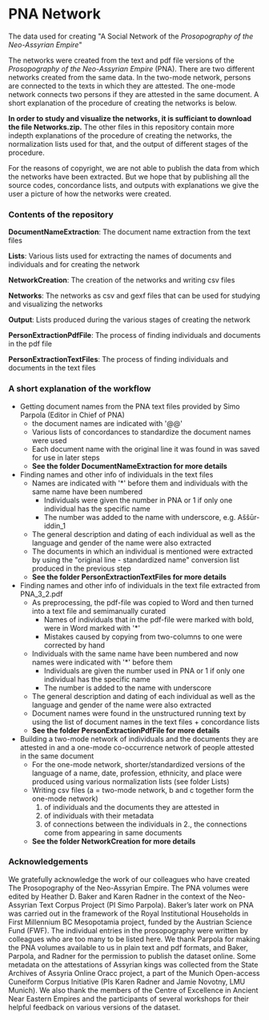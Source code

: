 # PNA Network
The data used for creating "A Social Network of the <i>Prosopography of the Neo-Assyrian Empire</i>"

The networks were created from the text and pdf file versions of the <i>Prosopography of the Neo-Assyrian Empire</i> (PNA). There are two different networks created from the same data. In the two-mode network, persons are connected to the texts in which they are attested. The one-mode network connects two persons if they are attested in the same document. A short explanation of the procedure of creating the networks is below.

<b>In order to study and visualize the networks, it is sufficiant to download the file Networks.zip.</b> The other files in this repository contain more indepth explanations of the procedure of creating the networks, the normalization lists used for that, and the output of different stages of the procedure.

For the reasons of copyright, we are not able to publish the data from which the networks have been extracted. But we hope that by publishing all the source codes, concordance lists, and outputs with explanations we give the user a picture of how the networks were created.

### Contents of the repository

<b>DocumentNameExtraction</b>: The document name extraction from the text files

<b>Lists</b>: Various lists used for extracting the names of documents and individuals and for creating the network

<b>NetworkCreation</b>: The creation of the networks and writing csv files

<b>Networks</b>: The networks as csv and gexf files that can be used for studying and visualizing the networks

<b>Output</b>: Lists produced during the various stages of creating the network

<b>PersonExtractionPdfFile</b>: The process of finding individuals and documents in the pdf file

<b>PersonExtractionTextFiles</b>: The process of finding individuals and documents in the text files

### A short explanation of the workflow
* Getting document names from the PNA text files provided by Simo Parpola (Editor in Chief of PNA)
	* the document names are indicated with '@@' 
  * Various lists of concordances to standardize the document names were used
  * Each document name with the original line it was found in was saved for use in later steps
  * <b>See the folder DocumentNameExtraction for more details</b>
* Finding names and other info of individuals in the text files
	* Names are indicated with '\*' before them and individuals with the same name have been numbered
		* Individuals were given the number in PNA or 1 if only one individual has the specific name
		* The number was added to the name with underscore, e.g. Aššūr-iddin_1
	* The general description and dating of each individual as well as the language and gender of the name were also extracted
  * The documents in which an individual is mentioned were extracted by using the "original line - standardized name" conversion list produced in the previous step
  * <b>See the folder PersonExtractionTextFiles for more details</b>
* Finding names and other info of individuals in the text file extracted from PNA_3_2.pdf
	* As preprocessing, the pdf-file was copied to Word and then turned into a text file and semimanually curated
		* Names of individuals that in the pdf-file were marked with bold, were in Word marked with '\*'
		* Mistakes caused by copying from two-columns to one were corrected by hand
	* Individuals with the same name have been numbered and now names were indicated with '\*' before them 
		* Individuals are given the number used in PNA or 1 if only one individual has the specific name
		* The number is added to the name with underscore
	* The general description and dating of each individual as well as the language and gender of the name were also extracted 
	* Document names were found in the unstructured running text by using the list of document names in the text files + concordance lists
	* <b>See the folder PersonExtractionPdfFile for more details</b>
* Building a two-mode network of individuals and the documents they are attested in and a one-mode co-occurrence network of people attested in the same document
	* For the one-mode network, shorter/standardized versions of the language of a name, date, profession, ethnicity, and place were produced using various normalization lists (see folder Lists)
	* Writing csv files (a = two-mode network, b and c together form the one-mode network)
		1. of individuals and the documents they are attested in
		2. of individuals with their metadata
		3. of connections between the individuals in 2., the connections come from appearing in same documents
	* <b>See the folder NetworkCreation for more details</b>


### Acknowledgements

We gratefully acknowledge the work of our colleagues who have created The Prosopography of the Neo-Assyrian Empire. The PNA volumes were edited by Heather D. Baker and Karen Radner in the context of the Neo-Assyrian Text Corpus Project (PI Simo Parpola). Baker’s later work on PNA was carried out in the framework of the Royal Institutional Households in First Millennium BC Mesopotamia project, funded by the Austrian Science Fund (FWF). The individual entries in the prosopography were written by colleagues who are too many to be listed here. We thank Parpola for making the PNA volumes available to us in plain text and pdf formats, and Baker, Parpola, and Radner for the permission to publish the dataset online. Some metadata on the attestations of Assyrian kings was collected from the State Archives of Assyria Online Oracc project, a part of the Munich Open-access Cuneiform Corpus Initiative (PIs Karen Radner and Jamie Novotny, LMU Munich). We also thank the members of the Centre of Excellence in Ancient Near Eastern Empires and the participants of several workshops for their helpful feedback on various versions of the dataset.
